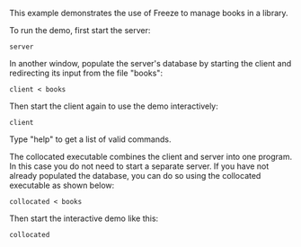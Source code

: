 This example demonstrates the use of Freeze to manage books in a library.

To run the demo, first start the server:

```
server
```

In another window, populate the server's database by starting the client and
redirecting its input from the file "books":

```
client < books
```

Then start the client again to use the demo interactively:

```
client
```

Type "help" to get a list of valid commands.

The collocated executable combines the client and server into one program. In
this case you do not need to start a separate server. If you have not already
populated the database, you can do so using the collocated executable as shown
below:

```
collocated < books
```

Then start the interactive demo like this:

```
collocated
```
